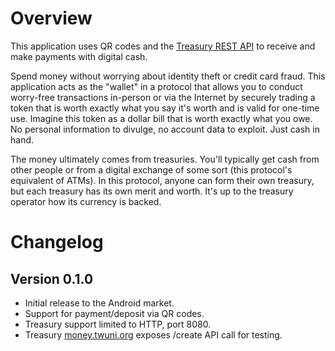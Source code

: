 Overview
========

This application uses QR codes and the [Treasury REST API] to receive and make payments with digital cash.

Spend money without worrying about identity theft or credit card fraud. This application acts as the 
"wallet" in a protocol that allows you to conduct worry-free transactions in-person or via the Internet 
by securely trading a token that is worth exactly what you say it's worth and is valid for one-time use. 
Imagine this token as a dollar bill that is worth exactly what you owe. No personal information to divulge, 
no account data to exploit. Just cash in hand.

The money ultimately comes from treasuries. You'll typically get cash from other people or from a digital 
exchange of some sort (this protocol's equivalent of ATMs). In this protocol, anyone can form their own 
treasury, but each treasury has its own merit and worth. It's up to the treasury operator how its currency 
is backed.

Changelog
=========

Version 0.1.0
-------------

* Initial release to the Android market.
* Support for payment/deposit via QR codes.
* Treasury support limited to HTTP, port 8080.
* Treasury [money.twuni.org] exposes /create API call for testing.


[Treasury REST API]: https://sites.google.com/a/twuni.org/digital-currency/treasury/rest-api
[money.twuni.org]: https://money.twuni.org
